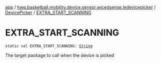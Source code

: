 [app](../../index.md) / [hwp.basketball.mobility.device.sensor.wicedsense.ledevicepicker](../index.md) / [DevicePicker](index.md) / [EXTRA_START_SCANNING](.)

# EXTRA_START_SCANNING

`static val EXTRA_START_SCANNING: `[`String`](https://kotlinlang.org/api/latest/jvm/stdlib/kotlin/-string/index.html)

The target package to call when the device is picked

